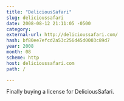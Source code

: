 ```yaml
---
title: "DeliciousSafari"
slug: delicioussafari
date: 2008-08-12 21:11:05 -0500
category: 
external-url: http://delicioussafari.com/
hash: bf80ee7efcd2a53c256d45d0003c89d7
year: 2008
month: 08
scheme: http
host: delicioussafari.com
path: /

---
```


Finally buying a license for DeliciousSafari. 
